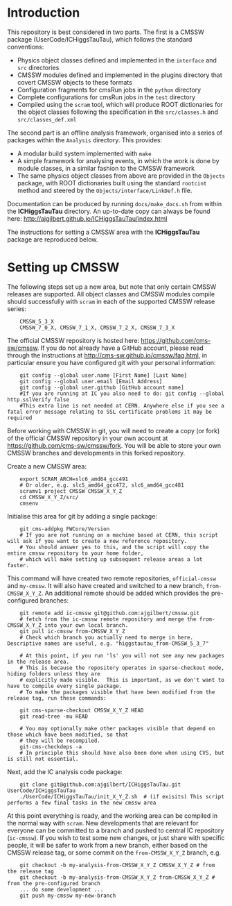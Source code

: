 
Introduction
============

This repository is best considered in two parts. The first is a CMSSW package (UserCode/ICHiggsTauTau), which follows the standard conventions:

 - Physics object classes defined and implemented in the `interface` and `src` directories
 - CMSSW modules defined and implemented in the plugins directory that covert CMSSW objects to these formats
 - Configuration fragments for cmsRun jobs in the `python` directory
 - Complete configurations for cmsRun jobs in the `test` directory
 - Compiled using the `scram` tool, which will produce ROOT dictionaries for the object classes following the specification in the `src/classes.h` and `src/classes_def.xml`

The second part is an offline analysis framework, organised into a series of packages within the `Analysis` directory. This provides:

  - A modular build system implemented with `make`
  - A simple framework for analysing events, in which the work is done by module classes, in a similar fashion to the CMSSW framework
  - The same physics object classes from above are provided in the `Objects` package, with ROOT dictionaries built using the standard `rootcint` method and steered by the `Objects/interface/LinkDef.h` file.


Documentation can be produced by running `docs/make_docs.sh` from within the **ICHiggsTauTau** directory. An up-to-date copy can always be found here:
<http://ajgilbert.github.io/ICHiggsTauTau/index.html>

The instructions for setting a CMSSW area with the **ICHiggsTauTau** package are reproduced below.

Setting up CMSSW
================
The following steps set up a new area, but note that only certain CMSSW releases are supported. All object classes and CMSSW modules compile should successfully with `scram` in each of the supported CMSSW release series:

		CMSSW_5_3_X
		CMSSW_7_0_X, CMSSW_7_1_X, CMSSW_7_2_X, CMSSW_7_3_X

The official CMSSW repository is hosted here: <https://github.com/cms-sw/cmssw>.
If you do not already have a GitHub account, please read through the instructions at <http://cms-sw.github.io/cmssw/faq.html>, in particular ensure you have configured git with your personal information:

		git config --global user.name [First Name] [Last Name]
		git config --global user.email [Email Address]
		git config --global user.github [GitHub account name]
		#If you are running at IC you also need to do: git config --global http.sslVerify false
		#This extra line is not needed at CERN. Anywhere else if you see a fatal error message relating to SSL certificate problems it may be required

Before working with CMSSW in git, you will need to create a copy (or fork) of the official CMSSW repository in your own account at <https://github.com/cms-sw/cmssw/fork>. You will be able to store your own CMSSW branches and developments in this forked repository.

Create a new CMSSW area:

		export SCRAM_ARCH=slc6_amd64_gcc491
		# Or older, e.g. slc5_amd64_gcc472, slc6_amd64_gcc481
		scramv1 project CMSSW CMSSW_X_Y_Z
		cd CMSSW_X_Y_Z/src/
		cmsenv

Initialise this area for git by adding a single package:

		git cms-addpkg FWCore/Version
		# If you are not running on a machine based at CERN, this script will ask if you want to create a new reference repository.
		# You should answer yes to this, and the script will copy the entire cmssw repository to your home folder,
		# which will make setting up subsequent release areas a lot faster.

This command will have created two remote repositories, `official-cmssw` and `my-cmssw`. It will also have created and switched to a new branch, `from-CMSSW_X_Y_Z`. An additional remote should be added which provides the pre-configured branches:

		git remote add ic-cmssw git@github.com:ajgilbert/cmssw.git
		# fetch from the ic-cmssw remote repository and merge the from-CMSSW_X_Y_Z into your own local branch.
		git pull ic-cmssw from-CMSSW_X_Y_Z
		# Check which branch you actually need to merge in here. Descriptive names are useful, e.g. "higgstautau_from-CMSSW_5_3_7"

		# At this point, if you run 'ls' you will not see any new packages in the release area.
		# This is because the repository operates in sparse-checkout mode, hiding folders unless they are
		# explicitly made visible.  This is important, as we don't want to have to compile every single package.
		# To make the packages visible that have been modified from the release tag, run these commands:

		git cms-sparse-checkout CMSSW_X_Y_Z HEAD
		git read-tree -mu HEAD

		# You may optionally make other packages visible that depend on those which have been modified, so that
		# they will be recompiled.
		git-cms-checkdeps -a
		# In principle this should have also been done when using CVS, but is still not essential.

Next, add the IC analysis code package:

		git clone git@github.com:ajgilbert/ICHiggsTauTau.git UserCode/ICHiggsTauTau
		./UserCode/ICHiggsTauTau/init_X_Y_Z.sh  # (if exisits) This script performs a few final tasks in the new cmssw area

At this point everything is ready, and the working area can be compiled in the normal way with `scram`.  New developments that are relevant for everyone can be committed to a branch and pushed to central IC repository (`ic-cmssw`). If you wish to test some new changes, or just share with specific people, it will be safer to work from a new branch, either based on the CMSSW release tag, or some commit on the `from-CMSSW_X_Y_Z` branch, e.g.

		git checkout -b my-analysis-from-CMSSW_X_Y_Z CMSSW_X_Y_Z # from the release tag
		git checkout -b my-analysis-from-CMSSW_X_Y_Z from-CMSSW_X_Y_Z # from the pre-configured branch
		... do some development ...
		git push my-cmssw my-new-branch
